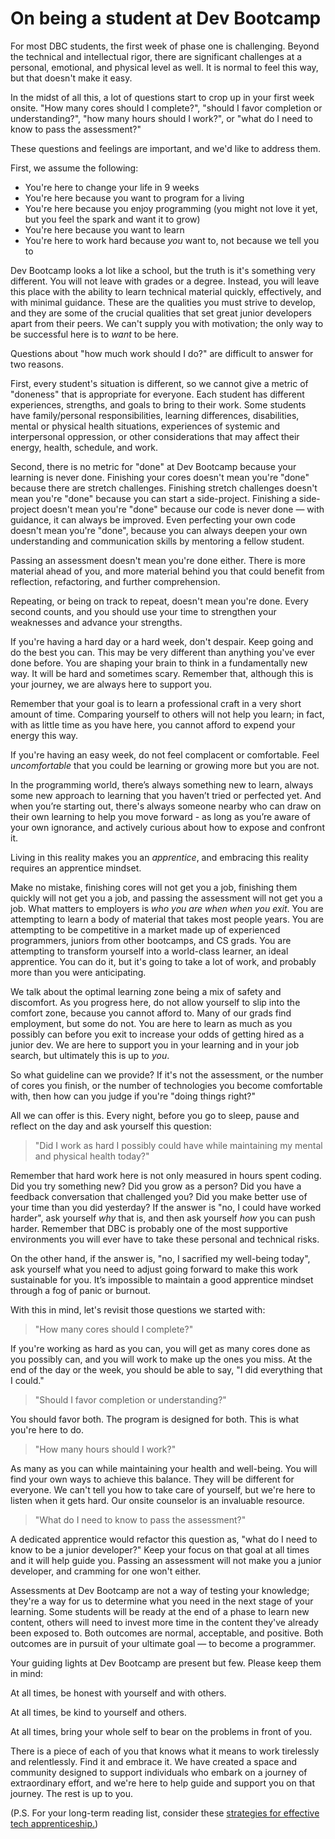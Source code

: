 # On being a student at Dev Bootcamp

For most DBC students, the first week of phase one is challenging. Beyond the technical and intellectual rigor, there are significant challenges at a personal, emotional, and physical level as well. It is normal to feel this way, but that doesn't make it easy.

In the midst of all this, a lot of questions start to crop up in your first week onsite. "How many cores should I complete?", "should I favor completion or understanding?", "how many hours should I work?", or "what do I need to know to pass the assessment?" 

These questions and feelings are important, and we'd like to address them.

First, we assume the following:

 * You're here to change your life in 9 weeks
 * You're here because you want to program for a living
 * You're here because you enjoy programming (you might not love it yet, but you feel the spark and want it to grow)
 * You're here because you want to learn
 * You're here to work hard because _you_ want to, not because we tell you to

Dev Bootcamp looks a lot like a school, but the truth is it's something very different. You will not leave with grades or a degree. Instead, you will leave this place with the ability to learn technical material quickly, effectively, and with minimal guidance. These are the qualities you must strive to develop, and they are some of the crucial qualities that set great junior developers apart from their peers. We can't supply you with motivation; the only way to be successful here is to _want_ to be here.

Questions about "how much work should I do?" are difficult to answer for two reasons.

First, every student's situation is different, so we cannot give a metric of "doneness" that is appropriate for everyone. Each student has different experiences, strengths, and goals to bring to their work. Some students have family/personal responsibilities, learning differences, disabilities, mental or physical health situations, experiences of systemic and interpersonal oppression, or other considerations that may affect their energy, health, schedule, and work.

Second, there is no metric for "done" at Dev Bootcamp because your learning is never done. Finishing your cores doesn't mean you're "done" because there are stretch challenges. Finishing stretch challenges doesn't mean you're "done" because you can start a side-project. Finishing a side-project doesn't mean you're "done" because our code is never done — with guidance, it can always be improved.  Even perfecting your own code doesn't mean you're "done", because you can always deepen your own understanding and communication skills by mentoring a fellow student.

Passing an assessment doesn't mean you're done either. There is more material ahead of you, and more material behind you that could benefit from reflection, refactoring, and further comprehension.

Repeating, or being on track to repeat, doesn't mean you're done. Every second counts, and you should use your time to strengthen your weaknesses and advance your strengths.

If you're having a hard day or a hard week, don't despair. Keep going and do the best you can. This may be very different than anything you've ever done before. You are shaping your brain to think in a fundamentally new way. It will be hard and sometimes scary. Remember that, although this is your journey, we are always here to support you. 

Remember that your goal is to learn a professional craft in a very short amount of time. Comparing yourself to others will not help you learn; in fact, with as little time as you have here, you cannot afford to expend your energy this way.

If you're having an easy week, do not feel complacent or comfortable. Feel _uncomfortable_ that you could be learning or growing more but you are not.

In the programming world, there’s always something new to learn, always some new approach to learning that you haven’t tried or perfected yet. And when you’re starting out, there's always someone nearby who can draw on their own learning to help you move forward - as long as you’re aware of your own ignorance, and actively curious about how to expose and confront it. 

Living in this reality makes you an _apprentice_, and embracing this reality requires an apprentice mindset.

Make no mistake, finishing cores will not get you a job, finishing them quickly will not get you a job, and passing the assessment will not get you a job. What matters to employers is _who you are when when you exit_. You are attempting to learn a body of material that takes most people years. You are attempting to be competitive in a market made up of experienced programmers, juniors from other bootcamps, and CS grads. You are attempting to transform yourself into a world-class learner, an ideal apprentice. You can do it, but it's going to take a lot of work, and probably more than you were anticipating.

We talk about the optimal learning zone being a mix of safety and discomfort. As you progress here, do not allow yourself to slip into the comfort zone, because you cannot afford to. Many of our grads find employment, but some do not. You are here to learn as much as you possibly can before you exit to increase your odds of getting hired as a junior dev. We are here to support you in your learning and in your job search, but ultimately this is up to _you_.

So what guideline can we provide? If it's not the assessment, or the number of cores you finish, or the number of technologies you become comfortable with, then how can you judge if you're "doing things right?"

All we can offer is this. Every night, before you go to sleep, pause and reflect on the day and ask yourself this question:

> "Did I work as hard I possibly could have while maintaining my mental and physical health today?"

Remember that hard work here is not only measured in hours spent coding. Did you try something new? Did you grow as a person? Did you have a feedback conversation that challenged you? Did you make better use of your time than you did yesterday? If the answer is "no, I could have worked harder", ask yourself _why_ that is, and then ask yourself _how_ you can push harder. Remember that DBC is probably one of the most supportive environments you will ever have to take these personal and technical risks.

On the other hand, if the answer is, "no, I sacrified my well-being today", ask yourself what you need to adjust going forward to make this work sustainable for you. It’s impossible to maintain a good apprentice mindset through a fog of panic or burnout.

With this in mind, let's revisit those questions we started with:

> "How many cores should I complete?"

If you're working as hard as you can, you will get as many cores done as you possibly can, and you will work to make up the ones you miss. At the end of the day or the week, you should be able to say, "I did everything that I could."

> "Should I favor completion or understanding?"

You should favor both. The program is designed for both. This is what you're here to do.

> "How many hours should I work?"

As many as you can while maintaining your health and well-being. You will find your own ways to achieve this balance. They will be different for everyone. We can't tell you how to take care of yourself, but we're here to listen when it gets hard. Our onsite counselor is an invaluable resource.

> "What do I need to know to pass the assessment?"

A dedicated apprentice would refactor this question as, "what do I need to know to be a junior developer?" Keep your focus on that goal at all times and it will help guide you. Passing an assessment will not make you a junior developer, and cramming for one won't either.

Assessments at Dev Bootcamp are not a way of testing your knowledge; they're a way for us to determine what you need in the next stage of your learning. Some students will be ready at the end of a phase to learn new content, others will need to invest more time in the content they've already been exposed to. Both outcomes are normal, acceptable, and positive. Both outcomes are in pursuit of your ultimate goal — to become a programmer.

Your guiding lights at Dev Bootcamp are present but few. Please keep them in mind:

At all times, be honest with yourself and with others.

At all times, be kind to yourself and others.

At all times, bring your whole self to bear on the problems in front of you. 

There is a piece of each of you that knows what it means to work tirelessly and relentlessly. Find it and embrace it. We have created a space and community designed to support individuals who embark on a journey of extraordinary effort, and we're here to help guide and support you on that journey. The rest is up to you.

(P.S. For your long-term reading list, consider these [strategies for effective tech apprenticeship.](http://chimera.labs.oreilly.com/books/1234000001813/index.html))
